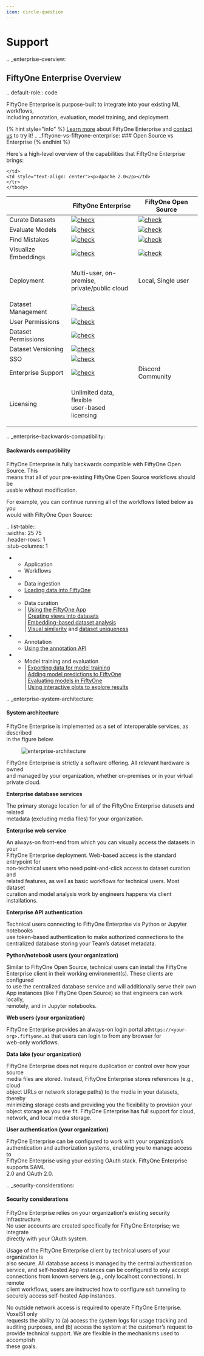 ```yaml
---
icon: circle-question
---
```


# Support

.. \_enterprise-overview:

## FiftyOne Enterprise Overview

.. default-role:: code

FiftyOne Enterprise is purpose-built to integrate into your existing ML workflows,\
including annotation, evaluation, model training, and deployment.

{% hint style="info" %}
[Learn more](https://voxel51.com/enterprise) about FiftyOne Enterprise and [contact us](https://voxel51.com/talk-to-sales) to try it! .. \_fiftyone-vs-fiftyone-enterprise: ### Open Source vs Enterprise
{% endhint %}

Here's a high-level overview of the capabilities that FiftyOne Enterprise brings:

```
</td>
<td style="text-align: center"><p>Apache 2.0</p></td>
</tr>
</tbody>
```

|                      | FiftyOne Enterprise                                                                                        | FiftyOne Open Source                                                                                       |
| -------------------- | ---------------------------------------------------------------------------------------------------------- | ---------------------------------------------------------------------------------------------------------- |
| Curate Datasets      | [![check](https://voxel51.com/images/icons/checkmark.svg)](https://voxel51.com/images/icons/checkmark.svg) | [![check](https://voxel51.com/images/icons/checkmark.svg)](https://voxel51.com/images/icons/checkmark.svg) |
| Evaluate Models      | [![check](https://voxel51.com/images/icons/checkmark.svg)](https://voxel51.com/images/icons/checkmark.svg) | [![check](https://voxel51.com/images/icons/checkmark.svg)](https://voxel51.com/images/icons/checkmark.svg) |
| Find Mistakes        | [![check](https://voxel51.com/images/icons/checkmark.svg)](https://voxel51.com/images/icons/checkmark.svg) | [![check](https://voxel51.com/images/icons/checkmark.svg)](https://voxel51.com/images/icons/checkmark.svg) |
| Visualize Embeddings | [![check](https://voxel51.com/images/icons/checkmark.svg)](https://voxel51.com/images/icons/checkmark.svg) | [![check](https://voxel51.com/images/icons/checkmark.svg)](https://voxel51.com/images/icons/checkmark.svg) |
| Deployment           | <p>Multi-user, on-premise,<br>private/public cloud</p>                                                     | Local, Single user                                                                                         |
| Dataset Management   | [![check](https://voxel51.com/images/icons/checkmark.svg)](https://voxel51.com/images/icons/checkmark.svg) |                                                                                                            |
| User Permissions     | [![check](https://voxel51.com/images/icons/checkmark.svg)](https://voxel51.com/images/icons/checkmark.svg) |                                                                                                            |
| Dataset Permissions  | [![check](https://voxel51.com/images/icons/checkmark.svg)](https://voxel51.com/images/icons/checkmark.svg) |                                                                                                            |
| Dataset Versioning   | [![check](https://voxel51.com/images/icons/checkmark.svg)](https://voxel51.com/images/icons/checkmark.svg) |                                                                                                            |
| SSO                  | [![check](https://voxel51.com/images/icons/checkmark.svg)](https://voxel51.com/images/icons/checkmark.svg) |                                                                                                            |
| Enterprise Support   | [![check](https://voxel51.com/images/icons/checkmark.svg)](https://voxel51.com/images/icons/checkmark.svg) | Discord Community                                                                                          |
| Licensing            | <p>Unlimited data, flexible<br>user-based licensing</p>                                                    |                                                                                                            |

.. \_enterprise-backwards-compatibility:

#### Backwards compatibility

FiftyOne Enterprise is fully backwards compatible with FiftyOne Open Source. This\
means that all of your pre-existing FiftyOne Open Source workflows should be\
usable without modification.

For example, you can continue running all of the workflows listed below as you\
would with FiftyOne Open Source:

.. list-table::\
:widths: 25 75\
:header-rows: 1\
:stub-columns: 1

*
  * Application
  * Workflows
*
  * Data ingestion
  * [Loading data into FiftyOne](loading-datasets/)
*
  * Data curation
  * \| [Using the FiftyOne App](fiftyone-app/)\
    \| [Creating views into datasets](using-views/)\
    \| [Embedding-based dataset analysis](https://voxel51.com/docs/fiftyone/tutorials/image_embeddings.html)\
    \| [Visual similarity](brain-similarity/) and [dataset uniqueness](brain-image-uniqueness/)
*
  * Annotation
  * [Using the annotation API](fiftyone-annotation/)
*
  * Model training and evaluation
  * \| [Exporting data for model training](exporting-datasets/)\
    \| [Adding model predictions to FiftyOne](https://voxel51.com/docs/fiftyone/tutorials/evaluate_detections.html#Add-predictions-to-dataset)\
    \| [Evaluating models in FiftyOne](evaluating-models/)\
    \| [Using interactive plots to explore results](interactive-plots/)

.. \_enterprise-system-architecture:

#### System architecture

FiftyOne Enterprise is implemented as a set of interoperable services, as described\
in the figure below.

<figure><img src="../../images/enterprise/enterprise_architecture.png" alt="enterprise-architecture"><figcaption></figcaption></figure>

FiftyOne Enterprise is strictly a software offering. All relevant hardware is owned\
and managed by your organization, whether on-premises or in your virtual\
private cloud.

**Enterprise database services**

The primary storage location for all of the FiftyOne Enterprise datasets and related\
metadata (excluding media files) for your organization.

**Enterprise web service**

An always-on front-end from which you can visually access the datasets in your\
FiftyOne Enterprise deployment. Web-based access is the standard entrypoint for\
non-technical users who need point-and-click access to dataset curation and\
related features, as well as basic workflows for technical users. Most dataset\
curation and model analysis work by engineers happens via client installations.

**Enterprise API authentication**

Technical users connecting to FiftyOne Enterprise via Python or Jupyter notebooks\
use token-based authentication to make authorized connections to the\
centralized database storing your Team’s dataset metadata.

**Python/notebook users (your organization)**

Similar to FiftyOne Open Source, technical users can install the FiftyOne\
Enterprise client in their working environment(s). These clients are configured\
to use the centralized database service and will additionally serve their own\
App instances (like FiftyOne Open Source) so that engineers can work locally,\
remotely, and in Jupyter notebooks.

**Web users (your organization)**

FiftyOne Enterprise provides an always-on login portal at`https://<your-org>.fiftyone.ai` that users can login to from any browser for\
web-only workflows.

**Data lake (your organization)**

FiftyOne Enterprise does not require duplication or control over how your source\
media files are stored. Instead, FiftyOne Enterprise stores references (e.g., cloud\
object URLs or network storage paths) to the media in your datasets, thereby\
minimizing storage costs and providing you the flexibility to provision your\
object storage as you see fit. FiftyOne Enterprise has full support for cloud,\
network, and local media storage.

**User authentication (your organization)**

FiftyOne Enterprise can be configured to work with your organization’s\
authentication and authorization systems, enabling you to manage access to\
FiftyOne Enterprise using your existing OAuth stack. FiftyOne Enterprise supports SAML\
2.0 and OAuth 2.0.

.. \_security-considerations:

#### Security considerations

FiftyOne Enterprise relies on your organization's existing security infrastructure.\
No user accounts are created specifically for FiftyOne Enterprise; we integrate\
directly with your OAuth system.

Usage of the FiftyOne Enterprise client by technical users of your organization is\
also secure. All database access is managed by the central authentication\
service, and self-hosted App instances can be configured to only accept\
connections from known servers (e.g., only localhost connections). In remote\
client workflows, users are instructed how to configure ssh tunneling to\
securely access self-hosted App instances.

No outside network access is required to operate FiftyOne Enterprise. Voxel51 only\
requests the ability to (a) access the system logs for usage tracking and\
auditing purposes, and (b) access the system at the customer’s request to\
provide technical support. We are flexible in the mechanisms used to accomplish\
these goals.

